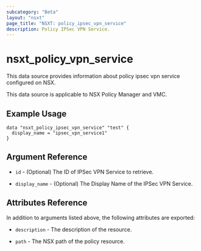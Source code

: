 ```yaml
---
subcategory: "Beta"
layout: "nsxt"
page_title: "NSXT: policy_ipsec_vpn_service"
description: Policy IPSec VPN Service.
---
```


# nsxt_policy_vpn_service

This data source provides information about policy ipsec vpn service configured on NSX.

This data source is applicable to NSX Policy Manager and VMC.

## Example Usage

```hcl
data "nsxt_policy_ipsec_vpn_service" "test" {
  display_name = "ipsec_vpn_service1"
}
```

## Argument Reference

* `id` - (Optional) The ID of IPSec VPN Service to retrieve.

* `display_name` - (Optional) The Display Name of the IPSec VPN Service.

## Attributes Reference

In addition to arguments listed above, the following attributes are exported:

* `description` - The description of the resource.

* `path` - The NSX path of the policy resource.
